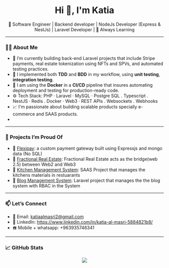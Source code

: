 <h1 align="center">Hi 👋, I'm Katia</h1>
<p align="center">🚀 Software Engineer | Backend developer | NodeJs Developer (Express & NestJs) | Laravel Developer | 🧠 Always Learning</p>

---

### 👨‍💻 About Me
- 🔭 I’m currently building back-end Laravel projects that include Stripe payments, real estate tokenization using NFTs and SPVs, and automated testing practices.
- 🧪 I implemented both **TDD** and **BDD** in my workflow, using **unit testing**, **integration testing**.
- 🐳 I am using  the **Docker** in a **CI/CD** pipeline that insures automating deployment and testing for production-ready code.
- ⚙️ Tech Stack: PHP · Laravel · MySQL · Postgre SQL . Typescript . NestJS · Redis . Docker · Web3 · REST APIs . Websockets . Webhooks
- 📈 I'm passionate about building scalable products specially e-commerce and SAAS products.
- 
---

### 📌 Projects I’m Proud Of
- 💸 [Flexipay](https://github.com/Katia-almasri/FlexiPay): a custom payment gateway built using Expressjs and mongo data (No SQL)
- 🏬 [Fractional Real Estate](https://github.com/Katia-almasri/harvest): Fractional Real Estate acts as the bridge(web 2.5) between Web2 and Web3 
- 🚗 [Kitchen Management System](https://github.com/Katia-almasri/kitchen-management-system): SAAS Project that manages the kitchens materials in restuarants
- 🧱 [Blog Management System](https://github.com/Katia-almasri/blog-management-system/tree/master): Laravel project that manages the the blog system with RBAC in the System

---

### 📫 Let’s Connect
- 📧 Email: katiaalmasri2@gmail.com
- 💼 LinkedIn: https://www.linkedin.com/in/katia-al-masri-5884821b8/
- ☎️ Mobile + whatsapp: +963935746341

---

### 📈 GitHub Stats
<p align="center">
  <img src="https://github-readme-stats.vercel.app/api?username=Katia-almasri&show_icons=true&theme=radical" />
</p>
